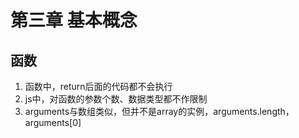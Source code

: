 # 第三章 基本概念

## 函数
1.  函数中，return后面的代码都不会执行
2.  js中，对函数的参数个数、数据类型都不作限制
3.  arguments与数组类似，但并不是array的实例，arguments.length，arguments[0]
